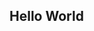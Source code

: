 <html lang="en">
  <head>
    <title>Hello World</title>
  </head>
  <body>
    <h2>Hello World</h2>
  </body>
</html>
